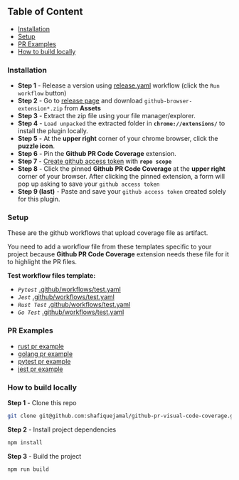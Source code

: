 ## Table of Content
- [Installation](#installation)
- [Setup](#setup)
- [PR Examples](#pr-examples)
- [How to build locally](#how-to-build-locally)


### Installation
- **Step 1** - Release a version using [release.yaml](https://github.com/shafiquejamal/github-pr-visual-code-coverage/actions/workflows/release.yaml) workflow (click the `Run workflow` button)
- **Step 2** - Go to [release page](https://github.com/shafiquejamal/github-pr-visual-code-coverage/releases) and download `github-browser-extension*.zip` from **Assets**
- **Step 3** - Extract the zip file using your file manager/explorer.
- **Step 4** - `Load unpacked` the extracted folder in **`chrome://extensions/`** to install the plugin locally.
- **Step 5** - At the **upper right** corner of your chrome browser, click the **puzzle icon**.
- **Step 6** - Pin the **Github PR Code Coverage** extension.
- **Step 7** - [Create github access token](https://github.com/settings/tokens/new) with **`repo scope`**
- **Step 8** - Click the pinned **Github PR Code Coverage** at the **upper right** corner of your browser. After clicking the pinned extension, a form will pop up asking to save your `github access token`
- **Step 9 (last)** - Paste and save your `github access token` created solely for this plugin.


### Setup

These are the github workflows that upload coverage file as artifact.

You need to add a workflow file from these templates specific to your project
because **Github PR Code Coverage** extension needs these file for it to highlight the PR files.

**Test workflow files template:**
- *`Pytest`* [.github/workflows/test.yaml](./.github/example/workflows/pytest.yaml)
- *`Jest`* [.github/workflows/test.yaml](./.github/example/workflows/jest.yaml)
- *`Rust Test`* [.github/workflows/test.yaml](./.github/example/workflows/rusttest.yaml)
- *`Go Test`* [.github/workflows/test.yaml](./.github/example/workflows/gotest.yaml)


### PR Examples

- [rust pr example](https://github.com/gelocraft/rust-test-example/pull/2/files)
- [golang pr example](https://github.com/gelocraft/go-test-example/pull/6/files)
- [pytest pr example](https://github.com/gelocraft/pytest-example/pull/2/files)
- [jest pr example](https://github.com/gelocraft/jest-example/pull/1/files)


### How to build locally

**Step 1** - Clone this repo
```sh
git clone git@github.com:shafiquejamal/github-pr-visual-code-coverage.git
```

**Step 2** - Install project dependencies
```sh
npm install
```

**Step 3** - Build the project
```sh
npm run build
```
